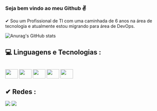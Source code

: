 ###  Seja bem vindo ao meu Github ✌️

✔ Sou um Profissional de TI com uma caminhada de 6 anos na área de tecnologia e atualmente estou migrando para área de DevOps.

![Anurag's GitHub stats](https://github-readme-stats.vercel.app/api?username=raphaelsiston)

## 💻 Linguagens e Tecnologias :

</div>
 <div style="display: inline_block"><br>
 <img align="center" height="30" width="40" src="https://cdn.jsdelivr.net/gh/devicons/devicon/icons/vagrant/vagrant-original.svg">
 <img align="center" height="30" width="40" src="https://cdn.jsdelivr.net/gh/devicons/devicon/icons/docker/docker-original.svg">
 <img align="center" height="30" width="40" src="https://cdn.jsdelivr.net/gh/devicons/devicon/icons/git/git-original.svg">
 <img align="center" height="30" width="40" src="https://cdn.jsdelivr.net/gh/devicons/devicon/icons/visualstudio/visualstudio-plain.svg">
 <img align="center" height="30" width="40" src="https://cdn.jsdelivr.net/gh/devicons/devicon/icons/ansible/ansible-original.svg">
 
## ✔ Redes :
<div> 
  <a href="https://www.linkedin.com/in/raphael-siston/" target="_blank"><img src="https://img.shields.io/badge/-LinkedIn-%230077B5?style=for-the-badge&logo=linkedin&logoColor=white" target="_blank"></a> 
  <a href="https://www.instagram.com/raphael_siston/" target="_blank"><img src="https://img.shields.io/badge/-Instagram-%23E4405F?style=for-the-badge&logo=instagram&logoColor=white" target="_blank"></a>
   
